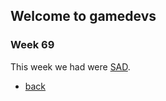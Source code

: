 ## Welcome to gamedevs

### Week 69

This week we had were [SAD](https://albgei.github.io/gamedevs/SAD.md).


- [back](https://albgei.github.io/gamedevs/index)

<script src="https://utteranc.es/client.js"
        repo="albgei/gamedevs"
        issue-term="pathname"
        label="commentary_"
        theme="github-dark"
        crossorigin="anonymous"
        async>
